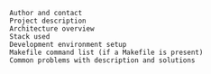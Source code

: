 
    Author and contact
    Project description
    Architecture overview
    Stack used
    Development environment setup
    Makefile command list (if a Makefile is present)
    Common problems with description and solutions
